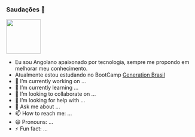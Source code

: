 ### Saudações 👋


<img src="https://github.githubassets.com/images/icons/emoji/unicode/1f1e6-1f1f4.png?v8" 
width=92></img>
- Eu sou Angolano apaixonado por tecnologia, sempre me propondo em melhorar meu conhecimento.
- Atualmente estou estudando no BootCamp
<a href="https://brazil.generation.org/"> Generation Brasil</a>
- 🔭 I’m currently working on ...
- 🌱 I’m currently learning ...
- 👯 I’m looking to collaborate on ...
- 🤔 I’m looking for help with ...
- 💬 Ask me about ...
- 📫 How to reach me: ...
- 😄 Pronouns: ...
- ⚡ Fun fact: ...
